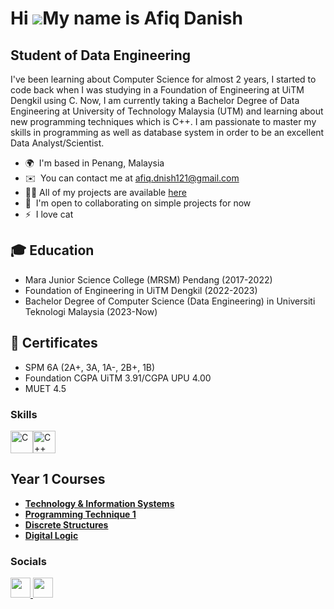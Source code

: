Hi ![](https://user-images.githubusercontent.com/18350557/176309783-0785949b-9127-417c-8b55-ab5a4333674e.gif)My name is Afiq Danish
===================================================================================================================================

Student of Data Engineering
---------------------------

I've been learning about Computer Science for almost 2 years, I started to code back when I was studying in a Foundation of Engineering at UiTM Dengkil using C. Now, I am currently taking a Bachelor Degree of Data Engineering at University of Technology Malaysia (UTM) and learning about new programming techniques which is C++. I am passionate to master my skills in programming as well as database system in order to be an excellent Data Analyst/Scientist.

* 🌍  I'm based in Penang, Malaysia
* ✉️  You can contact me at [afiq.dnish121@gmail.com](mailto:afiq.dnish121@gmail.com)
* 👨‍💻 All of my projects are available [here](https://fiqdanish.github.io/fiqdanish.githhub.io/)
* 🤝  I'm open to collaborating on simple projects for now
* ⚡  I love cat

### <h2> 🎓 Education </h2>

* Mara Junior Science College (MRSM) Pendang (2017-2022)
* Foundation of Engineering in UiTM Dengkil (2022-2023)
* Bachelor Degree of Computer Science (Data Engineering) in Universiti Teknologi Malaysia (2023-Now)

### <h2> 📑 Certificates </h2>

- SPM 6A (2A+, 3A, 1A-, 2B+, 1B)
- Foundation CGPA UiTM 3.91/CGPA UPU 4.00
- MUET 4.5

### Skills


<p align="left">
<a href="https://docs.microsoft.com/en-us/cpp/?view=msvc-170" target="_blank" rel="noreferrer"><img src="https://raw.githubusercontent.com/danielcranney/readme-generator/main/public/icons/skills/c-colored.svg" width="36" height="36" alt="C" /></a><a href="https://docs.microsoft.com/en-us/cpp/?view=msvc-170" target="_blank" rel="noreferrer"><img src="https://raw.githubusercontent.com/danielcranney/readme-generator/main/public/icons/skills/cplusplus-colored.svg" width="36" height="36" alt="C++" /></a>
</p>

<h2>Year 1 Courses</h2>

- <b>[Technology & Information Systems](https://github.com/fiqdanish/TechnologyInformationSystems)</b>
- <b>[Programming Technique 1](https://github.com/fiqdanish/ProgrammingTechnique1)</b>
- <b>[Discrete Structures](https://github.com/fiqdanish/DiscreteStructure)</b>
- <b>[Digital Logic](https://github.com/fiqdanish/DigitalLogic)</b>

 
### Socials

<p align="left"> <a href="https://www.linkedin.com/in/afiq-danish-5754b429a/" target="_blank" rel="noreferrer"> <picture> <source media="(prefers-color-scheme: dark)" srcset="https://raw.githubusercontent.com/danielcranney/readme-generator/main/public/icons/socials/linkedin-dark.svg" /> <source media="(prefers-color-scheme: light)" srcset="https://raw.githubusercontent.com/danielcranney/readme-generator/main/public/icons/socials/linkedin.svg" /> <img src="https://raw.githubusercontent.com/danielcranney/readme-generator/main/public/icons/socials/linkedin.svg" width="32" height="32" /> </picture> </a> <a href="https://www.threads.net/@fiqdanish" target="_blank" rel="noreferrer"> <picture> <source media="(prefers-color-scheme: dark)" srcset="https://raw.githubusercontent.com/danielcranney/readme-generator/main/public/icons/socials/threads-dark.svg" /> <source media="(prefers-color-scheme: light)" srcset="https://raw.githubusercontent.com/danielcranney/readme-generator/main/public/icons/socials/threads.svg" /> <img src="https://raw.githubusercontent.com/danielcranney/readme-generator/main/public/icons/socials/threads.svg" width="32" height="32" /> </picture> </a></p>
